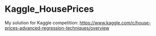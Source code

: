 # Kaggle_HousePrices
My solution for Kaggle competition: https://www.kaggle.com/c/house-prices-advanced-regression-techniques/overview
